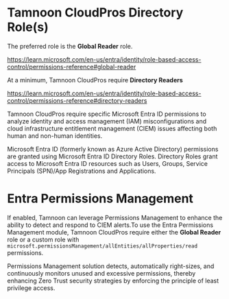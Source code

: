 # Tamnoon CloudPros Directory Role(s)

The preferred role is the **Global Reader** role.

https://learn.microsoft.com/en-us/entra/identity/role-based-access-control/permissions-reference#global-reader

At a minimum, Tamnoon CloudPros require **Directory Readers** 

https://learn.microsoft.com/en-us/entra/identity/role-based-access-control/permissions-reference#directory-readers

Tamnoon CloudPros require specific Microsoft Entra ID permissions to analyze identity and access management (IAM) misconfigurations and cloud infrastructure entitlement management (CIEM) issues affecting both human and non-human identities. 

Microsoft Entra ID (formerly known as Azure Active Directory) permissions are granted using Microsoft Entra ID Directory Roles. Directory Roles grant access to Microsoft Entra ID resources such as Users, Groups, Service Principals (SPN)/App Registrations and Applications.

# Entra Permissions Management
If enabled, Tamnoon can leverage Permissions Management to enhance the ability to detect and respond to CIEM alerts.To use the Entra Permissions Management module, Tamnoon CloudPros require either the **Global Reader** role or a custom role with `microsoft.permissionsManagement/allEntities/allProperties/read` permissions.

Permissions Management solution detects, automatically right-sizes, and continuously monitors unused and excessive permissions, thereby enhancing Zero Trust security strategies by enforcing the principle of least privilege access.

